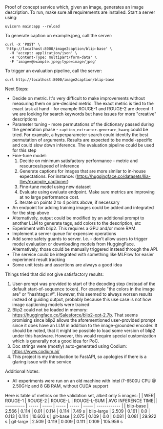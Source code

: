 Proof of concept service which, given an image, generates an image description. To run, make sure all requirements are installed. Start a server using:

```
uvicorn main:app --reload
```

To generate caption on example.jpeg, call the server:
```
curl -X 'POST' \
'http://localhost:8000/image2caption/blip-base' \
  -H 'accept: application/json' \
  -H 'Content-Type: multipart/form-data' \
  -F 'image=@example.jpeg;type=image/jpeg'
  ```

To trigger an evaluation pipeline, call the server:

```
curl http://localhost:8000/image2caption/blip-base
```



Next Steps:
- Decide on metric. It's very difficult to make improvements without measuring them on pre-decided metric. The exact metric is tied to the exact task at hand - for example ROUGE-1 and ROUGE-2 are decent if we are looking for search keywords but have issues for more "creative" descriptions
- Parameter tuning - more permutations of the dictionary passed during the generation phase - `caption_extractor.generare_kwarg` could be tried. For example, a hyperparameter search could identify the best permutation of arguments. Results are expected to be model-specific and could slow down inference. The evaluation pipeline could be used for this step
- Fine-tune model:
  1. Decide on minimum satisfactory performance - metric and resources/speed of inference
  2. Generate captions for images that are more similar to in-house expectations. For instance: (https://huggingface.co/datasets/Ilia-Iliev/example_captioner)
  3. Fine-tune model using new dataset
  4. Evaluate using evaluate endpoint. Make sure metrics are improving at no large performance cost.
  5. Iterate on points 2 to 4 points above, if necessary
- An endpoint for adding training images could be added and integrated for the step above
- Alternatively, output could be modified by an additional prompt to another LLM to generate tags, add colors to the description, etc
- Experiment with blip2. This requires a GPU and/or more RAM. 
- Implement a server queue for expensive operations
- Add some safety guards to server. I.e. - don't allow users to trigger model evaluation or downloading models from HuggingFace. Alternatively, those could be manually triggered instead through the API.
- The service could be integrated with something like MLFlow for easier experiment result tracking
- Some unit tests and assertions are always a good idea



Things tried that did not give satisfactory results:
1. User-prompt was provided to start of the decoding step (instead of the default start-of-sequence token). For example "the colors in the image are" or "hashtags: #". However, this seemed to always worsen results instead of guiding output, probably because this use case is not how image captioning models were trained
2. Blip2 could not be loaded in memory: https://huggingface.co/Salesforce/blip2-opt-2.7b. That seems promising since blip2 allows the aforementioned user-provided prompt since it does have an LLM in addition to the image-grounded encoder. It should be noted, that it might be possible to load some version of blip2 under this hardware. However, this would require special customization which is generally not a good idea for PoC. 
3. Doc strings were (mostly) auto-generated using Codium: https://www.codium.ai/
4. This project is my introduction to FastAPI, so apologies if there is a glaring issue with the service


Additional Notes:
- All experiments were run on an old machine with Intel i7-6500U CPU @ 2.50GHz and 8 GB RAM, without CUDA support

Here is table of metrics on the validation set, albeit only 5 images:
| | WER| ROUGE-1 | ROUGE-2 | ROUGE-L | ROUGE-L-SUM | AVG INFERENCE TIME|
| ---------- | ----- | ----- | ----- | ----- | ----- | ------------ |
| blip-base  | 2.566 | 0.114 | 0.01  | 0.114 | 0.114 | 7.49 s
| blip-large | 2.509 | 0.161 | 0.0   | 0.113 | 0.114 | 10.603 s
| git-base   | 2.075 | 0.109 | 0.0   | 0.081 | 0.081 | 29.922 s
| git-large  | 2.509 | 0.119 | 0.009 | 0.111 | 0.109 | 105.956 s
